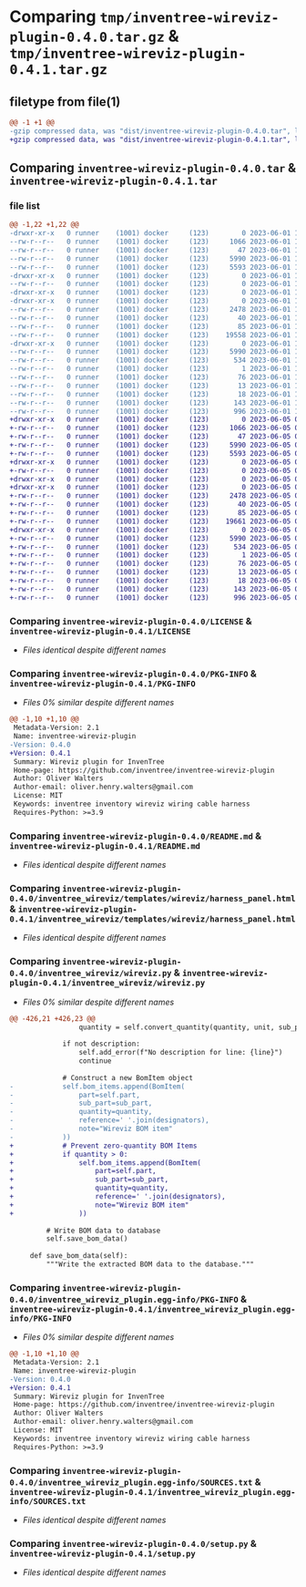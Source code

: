 # Comparing `tmp/inventree-wireviz-plugin-0.4.0.tar.gz` & `tmp/inventree-wireviz-plugin-0.4.1.tar.gz`

## filetype from file(1)

```diff
@@ -1 +1 @@
-gzip compressed data, was "dist/inventree-wireviz-plugin-0.4.0.tar", last modified: Thu Jun  1 13:59:14 2023, max compression
+gzip compressed data, was "dist/inventree-wireviz-plugin-0.4.1.tar", last modified: Mon Jun  5 03:41:08 2023, max compression
```

## Comparing `inventree-wireviz-plugin-0.4.0.tar` & `inventree-wireviz-plugin-0.4.1.tar`

### file list

```diff
@@ -1,22 +1,22 @@
-drwxr-xr-x   0 runner    (1001) docker     (123)        0 2023-06-01 13:59:14.000000 inventree-wireviz-plugin-0.4.0/
--rw-r--r--   0 runner    (1001) docker     (123)     1066 2023-06-01 13:59:06.000000 inventree-wireviz-plugin-0.4.0/LICENSE
--rw-r--r--   0 runner    (1001) docker     (123)       47 2023-06-01 13:59:06.000000 inventree-wireviz-plugin-0.4.0/MANIFEST.in
--rw-r--r--   0 runner    (1001) docker     (123)     5990 2023-06-01 13:59:14.000000 inventree-wireviz-plugin-0.4.0/PKG-INFO
--rw-r--r--   0 runner    (1001) docker     (123)     5593 2023-06-01 13:59:06.000000 inventree-wireviz-plugin-0.4.0/README.md
-drwxr-xr-x   0 runner    (1001) docker     (123)        0 2023-06-01 13:59:14.000000 inventree-wireviz-plugin-0.4.0/inventree_wireviz/
--rw-r--r--   0 runner    (1001) docker     (123)        0 2023-06-01 13:59:06.000000 inventree-wireviz-plugin-0.4.0/inventree_wireviz/__init__.py
-drwxr-xr-x   0 runner    (1001) docker     (123)        0 2023-06-01 13:59:14.000000 inventree-wireviz-plugin-0.4.0/inventree_wireviz/templates/
-drwxr-xr-x   0 runner    (1001) docker     (123)        0 2023-06-01 13:59:14.000000 inventree-wireviz-plugin-0.4.0/inventree_wireviz/templates/wireviz/
--rw-r--r--   0 runner    (1001) docker     (123)     2478 2023-06-01 13:59:06.000000 inventree-wireviz-plugin-0.4.0/inventree_wireviz/templates/wireviz/harness_panel.html
--rw-r--r--   0 runner    (1001) docker     (123)       40 2023-06-01 13:59:06.000000 inventree-wireviz-plugin-0.4.0/inventree_wireviz/templates/wireviz/harness_panel.js
--rw-r--r--   0 runner    (1001) docker     (123)       85 2023-06-01 13:59:06.000000 inventree-wireviz-plugin-0.4.0/inventree_wireviz/version.py
--rw-r--r--   0 runner    (1001) docker     (123)    19558 2023-06-01 13:59:06.000000 inventree-wireviz-plugin-0.4.0/inventree_wireviz/wireviz.py
-drwxr-xr-x   0 runner    (1001) docker     (123)        0 2023-06-01 13:59:14.000000 inventree-wireviz-plugin-0.4.0/inventree_wireviz_plugin.egg-info/
--rw-r--r--   0 runner    (1001) docker     (123)     5990 2023-06-01 13:59:14.000000 inventree-wireviz-plugin-0.4.0/inventree_wireviz_plugin.egg-info/PKG-INFO
--rw-r--r--   0 runner    (1001) docker     (123)      534 2023-06-01 13:59:14.000000 inventree-wireviz-plugin-0.4.0/inventree_wireviz_plugin.egg-info/SOURCES.txt
--rw-r--r--   0 runner    (1001) docker     (123)        1 2023-06-01 13:59:14.000000 inventree-wireviz-plugin-0.4.0/inventree_wireviz_plugin.egg-info/dependency_links.txt
--rw-r--r--   0 runner    (1001) docker     (123)       76 2023-06-01 13:59:14.000000 inventree-wireviz-plugin-0.4.0/inventree_wireviz_plugin.egg-info/entry_points.txt
--rw-r--r--   0 runner    (1001) docker     (123)       13 2023-06-01 13:59:14.000000 inventree-wireviz-plugin-0.4.0/inventree_wireviz_plugin.egg-info/requires.txt
--rw-r--r--   0 runner    (1001) docker     (123)       18 2023-06-01 13:59:14.000000 inventree-wireviz-plugin-0.4.0/inventree_wireviz_plugin.egg-info/top_level.txt
--rw-r--r--   0 runner    (1001) docker     (123)      143 2023-06-01 13:59:14.000000 inventree-wireviz-plugin-0.4.0/setup.cfg
--rw-r--r--   0 runner    (1001) docker     (123)      996 2023-06-01 13:59:06.000000 inventree-wireviz-plugin-0.4.0/setup.py
+drwxr-xr-x   0 runner    (1001) docker     (123)        0 2023-06-05 03:41:08.000000 inventree-wireviz-plugin-0.4.1/
+-rw-r--r--   0 runner    (1001) docker     (123)     1066 2023-06-05 03:40:57.000000 inventree-wireviz-plugin-0.4.1/LICENSE
+-rw-r--r--   0 runner    (1001) docker     (123)       47 2023-06-05 03:40:57.000000 inventree-wireviz-plugin-0.4.1/MANIFEST.in
+-rw-r--r--   0 runner    (1001) docker     (123)     5990 2023-06-05 03:41:08.000000 inventree-wireviz-plugin-0.4.1/PKG-INFO
+-rw-r--r--   0 runner    (1001) docker     (123)     5593 2023-06-05 03:40:57.000000 inventree-wireviz-plugin-0.4.1/README.md
+drwxr-xr-x   0 runner    (1001) docker     (123)        0 2023-06-05 03:41:08.000000 inventree-wireviz-plugin-0.4.1/inventree_wireviz/
+-rw-r--r--   0 runner    (1001) docker     (123)        0 2023-06-05 03:40:57.000000 inventree-wireviz-plugin-0.4.1/inventree_wireviz/__init__.py
+drwxr-xr-x   0 runner    (1001) docker     (123)        0 2023-06-05 03:41:08.000000 inventree-wireviz-plugin-0.4.1/inventree_wireviz/templates/
+drwxr-xr-x   0 runner    (1001) docker     (123)        0 2023-06-05 03:41:08.000000 inventree-wireviz-plugin-0.4.1/inventree_wireviz/templates/wireviz/
+-rw-r--r--   0 runner    (1001) docker     (123)     2478 2023-06-05 03:40:57.000000 inventree-wireviz-plugin-0.4.1/inventree_wireviz/templates/wireviz/harness_panel.html
+-rw-r--r--   0 runner    (1001) docker     (123)       40 2023-06-05 03:40:57.000000 inventree-wireviz-plugin-0.4.1/inventree_wireviz/templates/wireviz/harness_panel.js
+-rw-r--r--   0 runner    (1001) docker     (123)       85 2023-06-05 03:40:57.000000 inventree-wireviz-plugin-0.4.1/inventree_wireviz/version.py
+-rw-r--r--   0 runner    (1001) docker     (123)    19661 2023-06-05 03:40:57.000000 inventree-wireviz-plugin-0.4.1/inventree_wireviz/wireviz.py
+drwxr-xr-x   0 runner    (1001) docker     (123)        0 2023-06-05 03:41:08.000000 inventree-wireviz-plugin-0.4.1/inventree_wireviz_plugin.egg-info/
+-rw-r--r--   0 runner    (1001) docker     (123)     5990 2023-06-05 03:41:08.000000 inventree-wireviz-plugin-0.4.1/inventree_wireviz_plugin.egg-info/PKG-INFO
+-rw-r--r--   0 runner    (1001) docker     (123)      534 2023-06-05 03:41:08.000000 inventree-wireviz-plugin-0.4.1/inventree_wireviz_plugin.egg-info/SOURCES.txt
+-rw-r--r--   0 runner    (1001) docker     (123)        1 2023-06-05 03:41:08.000000 inventree-wireviz-plugin-0.4.1/inventree_wireviz_plugin.egg-info/dependency_links.txt
+-rw-r--r--   0 runner    (1001) docker     (123)       76 2023-06-05 03:41:08.000000 inventree-wireviz-plugin-0.4.1/inventree_wireviz_plugin.egg-info/entry_points.txt
+-rw-r--r--   0 runner    (1001) docker     (123)       13 2023-06-05 03:41:08.000000 inventree-wireviz-plugin-0.4.1/inventree_wireviz_plugin.egg-info/requires.txt
+-rw-r--r--   0 runner    (1001) docker     (123)       18 2023-06-05 03:41:08.000000 inventree-wireviz-plugin-0.4.1/inventree_wireviz_plugin.egg-info/top_level.txt
+-rw-r--r--   0 runner    (1001) docker     (123)      143 2023-06-05 03:41:08.000000 inventree-wireviz-plugin-0.4.1/setup.cfg
+-rw-r--r--   0 runner    (1001) docker     (123)      996 2023-06-05 03:40:57.000000 inventree-wireviz-plugin-0.4.1/setup.py
```

### Comparing `inventree-wireviz-plugin-0.4.0/LICENSE` & `inventree-wireviz-plugin-0.4.1/LICENSE`

 * *Files identical despite different names*

### Comparing `inventree-wireviz-plugin-0.4.0/PKG-INFO` & `inventree-wireviz-plugin-0.4.1/PKG-INFO`

 * *Files 0% similar despite different names*

```diff
@@ -1,10 +1,10 @@
 Metadata-Version: 2.1
 Name: inventree-wireviz-plugin
-Version: 0.4.0
+Version: 0.4.1
 Summary: Wireviz plugin for InvenTree
 Home-page: https://github.com/inventree/inventree-wireviz-plugin
 Author: Oliver Walters
 Author-email: oliver.henry.walters@gmail.com
 License: MIT
 Keywords: inventree inventory wireviz wiring cable harness
 Requires-Python: >=3.9
```

### Comparing `inventree-wireviz-plugin-0.4.0/README.md` & `inventree-wireviz-plugin-0.4.1/README.md`

 * *Files identical despite different names*

### Comparing `inventree-wireviz-plugin-0.4.0/inventree_wireviz/templates/wireviz/harness_panel.html` & `inventree-wireviz-plugin-0.4.1/inventree_wireviz/templates/wireviz/harness_panel.html`

 * *Files identical despite different names*

### Comparing `inventree-wireviz-plugin-0.4.0/inventree_wireviz/wireviz.py` & `inventree-wireviz-plugin-0.4.1/inventree_wireviz/wireviz.py`

 * *Files 0% similar despite different names*

```diff
@@ -426,21 +426,23 @@
                 quantity = self.convert_quantity(quantity, unit, sub_part.units)
 
             if not description:
                 self.add_error(f"No description for line: {line}")
                 continue
 
             # Construct a new BomItem object
-            self.bom_items.append(BomItem(
-                part=self.part,
-                sub_part=sub_part,
-                quantity=quantity,
-                reference=' '.join(designators),
-                note="Wireviz BOM item"
-            ))
+            # Prevent zero-quantity BOM Items
+            if quantity > 0:
+                self.bom_items.append(BomItem(
+                    part=self.part,
+                    sub_part=sub_part,
+                    quantity=quantity,
+                    reference=' '.join(designators),
+                    note="Wireviz BOM item"
+                ))
         
         # Write BOM data to database
         self.save_bom_data()
 
     def save_bom_data(self):
         """Write the extracted BOM data to the database."""
```

### Comparing `inventree-wireviz-plugin-0.4.0/inventree_wireviz_plugin.egg-info/PKG-INFO` & `inventree-wireviz-plugin-0.4.1/inventree_wireviz_plugin.egg-info/PKG-INFO`

 * *Files 0% similar despite different names*

```diff
@@ -1,10 +1,10 @@
 Metadata-Version: 2.1
 Name: inventree-wireviz-plugin
-Version: 0.4.0
+Version: 0.4.1
 Summary: Wireviz plugin for InvenTree
 Home-page: https://github.com/inventree/inventree-wireviz-plugin
 Author: Oliver Walters
 Author-email: oliver.henry.walters@gmail.com
 License: MIT
 Keywords: inventree inventory wireviz wiring cable harness
 Requires-Python: >=3.9
```

### Comparing `inventree-wireviz-plugin-0.4.0/inventree_wireviz_plugin.egg-info/SOURCES.txt` & `inventree-wireviz-plugin-0.4.1/inventree_wireviz_plugin.egg-info/SOURCES.txt`

 * *Files identical despite different names*

### Comparing `inventree-wireviz-plugin-0.4.0/setup.py` & `inventree-wireviz-plugin-0.4.1/setup.py`

 * *Files identical despite different names*

